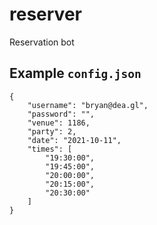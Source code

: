 # reserver
Reservation bot

## Example `config.json`
```
{
    "username": "bryan@dea.gl",
    "password": "",
    "venue": 1186,
    "party": 2,
    "date": "2021-10-11",
    "times": [
        "19:30:00",
        "19:45:00",
        "20:00:00",
        "20:15:00",
        "20:30:00"
    ]
}
```